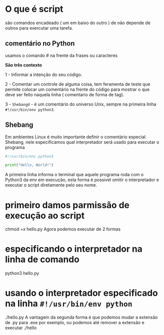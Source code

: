 # O que é script

são comandos encadeado ( um em baixo do outro ) de não depende de outros para exercutar uma tarefa.

## comentário no Python

usamos o comando # na frente da frases ou caracteres

**São três contexto**

1 - Informar a intenção do seu código.

2 - Comentar um controle de alguma coisa, tem feramenta de teste que permite colocar um comentário na frente do código para mostrar o que deve ser feito naquela linha ( comentario de forma de tag).

3 - `Shebangd` - é um comentário do universo Unix, sempre na primeira linha `#!/usr/bin/env python3`.

## Shebang
Em ambientes Linux é muito importante definir o comentário especial Shebang, nele especificamos qual interpretador será usado para executar o programa

```python
#!/usr/bin/env python3

print("Hello, World!")
```

A primeira linha informa o terminal que aquele programa roda com o Python3 da env em execução, esta forma é possivel omitir o interpretador e executar o script diretamente pelo seu nome.

# primeiro damos parmissão de execução ao script
chmod +x hello.py
Agora podemos executar de 2 formas

# especificando o interpretador na linha de comando
python3 hello.py
# usando o interpretador especificado na linha `#!/usr/bin/env python`
./hello.py
A vantagem da segunda forma é que podemos mudar a extensão de .py para .exe por exemplo, ou podemos até remover a extensão e executar ./hello